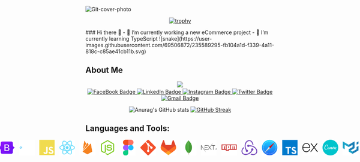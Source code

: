 ![Git-cover-photo](https://user-images.githubusercontent.com/69506872/235586073-49137443-dd12-4b1d-9c78-35689c7527e9.jpg)

<div id="header" align="center">
  
[![trophy](https://github-profile-trophy.vercel.app/?username=rajibrt)](https://github.com/rajibrt/github-profile-trophy)
  
</div>
### Hi there 👋
- 🔭 I’m currently working a new eCommerce project
- 🌱 I’m currently learning TypeScript
![snake](https://user-images.githubusercontent.com/69506872/235589295-fb104a1d-f339-4a11-818c-c85ae41cb11b.svg)




## About Me



<div id="header" align="center">
  <img src="https://media.giphy.com/media/M9gbBd9nbDrOTu1Mqx/giphy.gif" width="100"/>
</div>

<div align="center" id="badges">
  <a href="https://www.facebook.com/rajibrt">
    <img src="https://img.shields.io/badge/Facebook-1877F2?style=for-the-badge&amp;logo=facebook&amp;logoColor=white" alt="FaceBook Badge"/>  </a>
  <a href="https://www.linkedin.com/in/rajibrt">
    <img src="https://img.shields.io/badge/LinkedIn-blue?style=for-the-badge&logo=linkedin&logoColor=white" alt="LinkedIn Badge"/>
  </a>
    <a href="https://www.instagram.com/rajibrt">
    <img src="https://img.shields.io/badge/Instagram-E4405F?style=for-the-badge&amp;logo=instagram&amp;logoColor=white" alt="Instagram Badge"/>
  </a>
  <a href="https://twitter.com/rajibrt">
    <img src="https://img.shields.io/badge/Twitter-1DA1F2?style=for-the-badge&amp;logo=twitter&amp;logoColor=white" alt="Twitter Badge"/>
  </a>  
    <a href="mailto:rajibrt@gmail.com">
    <img src="https://img.shields.io/badge/Gmail-D14836?style=for-the-badge&amp;logo=gmail&amp;logoColor=white" alt="Gmail Badge"/>
  </a>
</div>

<div align="center">

  ![Anurag's GitHub stats](https://github-readme-stats.vercel.app/api?username=rajibrt&show_icons&card_width=444=true&theme=radical)
[![GitHub Streak](https://streak-stats.demolab.com?user=rajibrt&theme=transparent&card_width=380)](https://git.io/streak-stats)
  
 </div>

## Languages and Tools:

<div align="center" style="display: flex; justify-content: center; gap: 4px; ">
    <img src="https://github.com/devicons/devicon/blob/master/icons/vscode/vscode-original.svg" title="Java" alt="Java" width="42" height="42"/>&nbsp;
    <img src="https://github.com/devicons/devicon/blob/master/icons/html5/html5-original.svg" title="React" alt="React" width="42" height="42"/>&nbsp;
    <img src="https://github.com/devicons/devicon/blob/master/icons/css3/css3-original.svg" title="Spring" alt="Spring" width="42" height="42"/>&nbsp;
    <img src="https://github.com/devicons/devicon/blob/master/icons/bootstrap/bootstrap-original.svg" title="Spring" alt="Spring" width="42" height="42"/>&nbsp;
    <img src="https://github.com/devicons/devicon/blob/master/icons/tailwindcss/tailwindcss-original-wordmark.svg" title="Spring" alt="Spring" width="42" height="42"/>&nbsp;
    <img src="https://github.com/devicons/devicon/blob/master/icons/javascript/javascript-plain.svg" title="Spring" alt="Spring" width="42" height="42"/>&nbsp;
    <img src="https://github.com/devicons/devicon/blob/master/icons/react/react-original.svg" title="Spring" alt="Spring" width="42" height="42"/>&nbsp;
    <img src="https://github.com/devicons/devicon/blob/master/icons/firebase/firebase-plain.svg" title="Spring" alt="Spring" width="42" height="42"/>&nbsp;
    <img src="https://github.com/devicons/devicon/blob/master/icons/nodejs/nodejs-original.svg" title="Spring" alt="Spring" width="42" height="42"/>&nbsp;
    <img src="https://github.com/devicons/devicon/blob/master/icons/figma/figma-original.svg" title="Spring" alt="Spring" width="42" height="42"/>&nbsp;
    <img src="https://github.com/devicons/devicon/blob/master/icons/git/git-original.svg" title="Spring" alt="Spring" width="42" height="42"/>&nbsp;
    <img src="https://github.com/devicons/devicon/blob/master/icons/gitlab/gitlab-original.svg" title="Spring" alt="Spring" width="42" height="42"/>&nbsp;
    <img src="https://github.com/devicons/devicon/blob/master/icons/mongodb/mongodb-original.svg" title="Spring" alt="Spring" width="42" height="42"/>&nbsp;
    <img src="https://github.com/devicons/devicon/blob/master/icons/nextjs/nextjs-original-wordmark.svg" title="Spring" alt="Spring" width="42" height="42"/>&nbsp;
    <img src="https://github.com/devicons/devicon/blob/master/icons/npm/npm-original-wordmark.svg" title="Spring" alt="Spring" width="42" height="42"/>&nbsp;
    <img src="https://github.com/devicons/devicon/blob/master/icons/redux/redux-original.svg" title="Spring" alt="Spring" width="42" height="42"/>&nbsp;
    <img src="https://github.com/devicons/devicon/blob/master/icons/safari/safari-original.svg" title="Spring" alt="Spring" width="42" height="42"/>&nbsp;
    <img src="https://github.com/devicons/devicon/blob/master/icons/typescript/typescript-original.svg" title="Spring" alt="Spring" width="42" height="42"/>&nbsp;
    <img src="https://github.com/devicons/devicon/blob/master/icons/express/express-original.svg" title="Spring" alt="Spring" width="42" height="42"/>&nbsp;
    <img src="https://github.com/devicons/devicon/blob/master/icons/canva/canva-original.svg" title="Spring" alt="Spring" width="42" height="42"/>&nbsp;
    <img src="https://github.com/devicons/devicon/blob/master/icons/materialui/materialui-original.svg" title="Spring" alt="Spring" width="42" height="42"/>&nbsp;
    <img src="https://github.com/devicons/devicon/blob/master/icons/photoshop/photoshop-plain.svg" title="Spring" alt="Spring" width="42" height="42"/>&nbsp;
    <img src="https://github.com/devicons/devicon/blob/master/icons/illustrator/illustrator-plain.svg" title="Spring" alt="Spring" width="42" height="42"/>&nbsp;
    <img src="https://github.com/devicons/devicon/blob/master/icons/premierepro/premierepro-original.svg" title="Spring" alt="Spring" width="42" height="42"/>&nbsp;
  </div>

<!--
**rajibrt/rajibrt** is a ✨ _special_ ✨ repository because its `README.md` (this file) appears on your GitHub profile.

Here are some ideas to get you started:

- 🔭 I’m currently working on ...
- 🌱 I’m currently learning ...
- 👯 I’m looking to collaborate on ...
- 🤔 I’m looking for help with ...
- 💬 Ask me about ...
- 📫 How to reach me: ...
- 😄 Pronouns: ...
- ⚡ Fun fact: ...
-->
